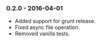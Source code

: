 ### 0.2.0 - 2016-04-01
- Added support for grunt release.
- Fixed async file operation.
- Removed vanilla tests.
